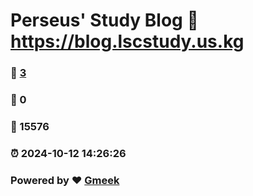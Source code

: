 # Perseus' Study Blog :link: https://blog.lscstudy.us.kg 
### :page_facing_up: [3](https://blog.lscstudy.us.kg/tag.html) 
### :speech_balloon: 0 
### :hibiscus: 15576 
### :alarm_clock: 2024-10-12 14:26:26 
### Powered by :heart: [Gmeek](https://github.com/Meekdai/Gmeek)
